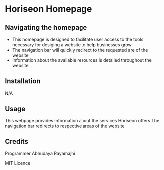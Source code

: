 # Horiseon Homepage

## Navigating the homepage

- This homepage is designed to facilitate user access to the tools necessary for desiging a website to help businesses grow
- The navigation bar will quickly redirect to the requested are of the website
- Information about the available resources is detailed throughout the website
## Installation

N/A

## Usage

This webpage provides information about the services Horiseon offers
The navigation bar redirects to respective areas of the website

## Credits

Programmer Abhudaya Rayamajhi

MIT Licence